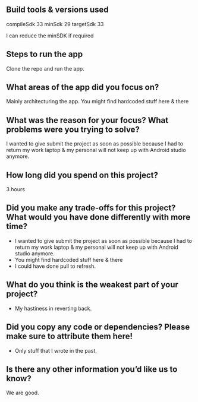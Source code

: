## Build tools & versions used
compileSdk 33
minSdk 29 
targetSdk 33

I can reduce the minSDK if required

## Steps to run the app
Clone the repo and run the app.

## What areas of the app did you focus on?
Mainly architecturing the app. You might find hardcoded stuff here & there

## What was the reason for your focus? What problems were you trying to solve?
I wanted to give submit the project as soon as possible because I had to return my work laptop & my personal will not keep up with Android studio anymore.

## How long did you spend on this project?
3 hours

## Did you make any trade-offs for this project? What would you have done differently with more time?
- I wanted to give submit the project as soon as possible because I had to return my work laptop & my personal will not keep up with Android studio anymore.
- You might find hardcoded stuff here & there
- I could have done pull to refresh.

## What do you think is the weakest part of your project?
- My hastiness in reverting back.

## Did you copy any code or dependencies? Please make sure to attribute them here!
- Only stuff that I wrote in the past.

## Is there any other information you’d like us to know?
We are good.